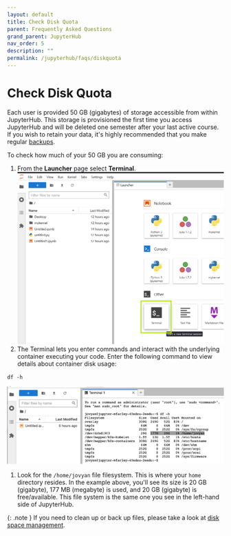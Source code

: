 ```yaml
---
layout: default
title: Check Disk Quota
parent: Frequently Asked Questions
grand_parent: JupyterHub
nav_order: 5
description: ""
permalink: /jupyterhub/faqs/diskquota
---
```


# Check Disk Quota

Each user is provided 50 GB (gigabytes) of storage accessible from within JupyterHub. This storage is provisioned the first time you access JupyterHub and will be deleted one semester after your last active course. If you wish to retain your data, it's highly recommended that you make regular [backups](/jupyterhub/faqs/spacemanagement#back-up-to-a-zip-archive).

To check how much of your 50 GB you are consuming:

1. From the **Launcher** page select **Terminal**.
![Launch Terminal](/images/jupyterhub/faq-space1.png)
1. The Terminal lets you enter commands and interact with the underlying container executing your code. Enter the following command to view details about container disk usage:
```
df -h
```
![Terminal Details](/images/jupyterhub/faq-space2.png)
1. Look for the `/home/jovyan` file filesystem. This is where your `home` directory resides. In the example above, you'll see its size is 20 GB (gigabyte), 177 MB (megabyte) is used, and 20 GB (gigabyte) is free/available. This file system is the same one you see in the left-hand side of JupyterHub.

{: .note }
If you need to clean up or back up files, please take a look at [disk space management](/jupyterhub/faqs/spacemanagement).